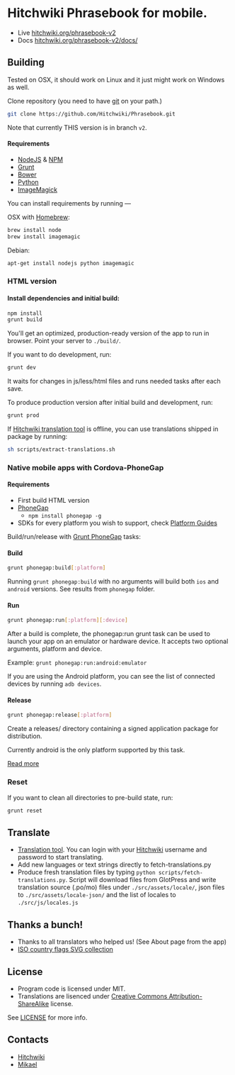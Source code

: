 # Hitchwiki Phrasebook for mobile.

* Live [hitchwiki.org/phrasebook-v2](http://hitchwiki.org/phrasebook-v2/)
* Docs [hitchwiki.org/phrasebook-v2/docs/](http://hitchwiki.org/phrasebook-v2/docs/)


## Building

Tested on OSX, it should work on Linux and it just might work on Windows as well.

Clone repository (you need to have [git](http://git-scm.com/) on your path.)
```bash
git clone https://github.com/Hitchwiki/Phrasebook.git
```

Note that currently THIS version is in branch `v2`.

#### Requirements
* [NodeJS](http://nodejs.org/) & [NPM](https://npmjs.org/)
* [Grunt](http://gruntjs.com/)
* [Bower](http://bower.io/)
* [Python](http://www.python.org/)
* [ImageMagick](http://www.imagemagick.org/)

You can install requirements by running —

OSX with [Homebrew](http://brew.sh/):
```bash
brew install node
brew install imagemagic
```

Debian:
```bash
apt-get install nodejs python imagemagic
```

### HTML version

#### Install dependencies and initial build:
```bash
npm install
grunt build
```

You'll get an optimized, production-ready version of the app to run in browser. Point your server to `./build/`.

If you want to do development, run:
```bash
grunt dev
```
It waits for changes in js/less/html files and runs needed tasks after each save.

To produce production version after initial build and development, run:
```bash
grunt prod
```

If [Hitchwiki translation tool](http://hitchwiki.org/translate/) is offline, you can use translations shipped in package by running:
```bash
sh scripts/extract-translations.sh
```

### Native mobile apps with Cordova-PhoneGap
#### Requirements
* First build HTML version
* [PhoneGap](http://phonegap.com/)
  * `npm install phonegap -g`
* SDKs for every platform you wish to support, check [Platform Guides](http://docs.phonegap.com/en/3.3.0/guide_platforms_index.md.html#Platform%20Guides)

Build/run/release with [Grunt PhoneGap](https://npmjs.org/package/grunt-phonegap) tasks:

#### Build
```bash
grunt phonegap:build[:platform]
```

Running `grunt phonegap:build` with no arguments will build both `ios` and `android` versions. See results from `phonegap` folder.

#### Run

```bash
grunt phonegap:run[:platform][:device]
```

After a build is complete, the phonegap:run grunt task can be used to launch your app on an emulator or hardware device. It accepts two optional arguments, platform and device.

Example: `grunt phonegap:run:android:emulator`

If you are using the Android platform, you can see the list of connected devices by running `adb devices`.

#### Release

```bash
grunt phonegap:release[:platform]
```

Create a releases/ directory containing a signed application package for distribution.

Currently android is the only platform supported by this task.

[Read more](https://npmjs.org/package/grunt-phonegap#tasks)


### Reset

If you want to clean all directories to pre-build state, run:
```bash
grunt reset
```


## Translate
* [Translation tool](http://hitchwiki.org/translate/projects/phrasebook). You can login with your [Hitchwiki](http://hitchwiki.org) username and password to start translating.
* Add new languages or text strings directly to fetch-translations.py
* Produce fresh translation files by typing `python scripts/fetch-translations.py`. Script will download files from GlotPress and write translation source (.po/mo) files under `./src/assets/locale/`, json files to `./src/assets/locale-json/` and the list of locales to `./src/js/locales.js`

## Thanks a bunch!
* Thanks to all translators who helped us! (See About page from the app)
* [ISO country flags SVG collection](https://github.com/koppi/iso-country-flags-svg-collection)

## License
* Program code is licensed under MIT.
* Translations are lisenced under [Creative Commons Attribution-ShareAlike](http://creativecommons.org/licenses/by-sa/3.0/) license.

See [LICENSE](LICENSE) for more info.

## Contacts
* [Hitchwiki](http://hitchwiki.org/contact/)
* [Mikael](https://github.com/simison)